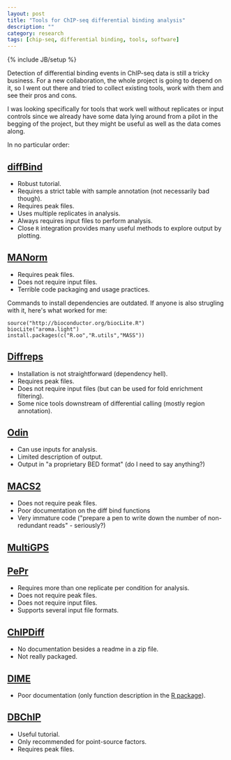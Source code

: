```yaml
---
layout: post
title: "Tools for ChIP-seq differential binding analysis"
description: ""
category: research
tags: [chip-seq, differential binding, tools, software]
---
```

{% include JB/setup %}

Detection of differential binding events in ChIP-seq data is still a tricky business. For a new collaboration, the whole project is going to depend on it, so I went out there and tried to collect existing tools, work with them and see their pros and cons.

I was looking specifically for tools that work well without replicates or input controls since we already have some data lying around from a pilot in the begging of the project, but they might be useful as well as the data comes along.

In no particular order:

## [diffBind](http://www.bioconductor.org/packages/release/bioc/html/DiffBind.html)
- Robust tutorial.
- Requires a strict table with sample annotation (not necessarily bad though).
- Requires peak files.
- Uses multiple replicates in analysis.
- Always requires input files to perform analysis.
- Close `R` integration provides many useful methods to explore output by plotting.

## [MANorm](http://bcb.dfci.harvard.edu/~gcyuan/MAnorm/MAnorm.htm)
- Requires peak files.
- Does not require input files.
- Terrible code packaging and usage practices.

Commands to install dependencies are outdated. If anyone is also strugling with it, here's what worked for me:

    source("http://bioconductor.org/biocLite.R")
    biocLite("aroma.light")
    install.packages(c("R.oo","R.utils","MASS"))

## [Diffreps](https://github.com/shenlab-sinai/diffreps)
- Installation is not straightforward (dependency hell).
- Requires peak files.
- Does not require input files (but can be used for fold enrichment filtering).
- Some nice tools downstream of differential calling (mostly region annotation).

## [Odin](http://www.regulatory-genomics.org/odin-2/basic-introduction/)
- Can use inputs for analysis.
- Limited description of output.
- Output in "a proprietary BED format" (do I need to say anything?)

## [MACS2](https://github.com/taoliu/MACS/wiki/Call-differential-binding-events)
- Does not require peak files.
- Poor documentation on the diff bind functions
- Very immature code ("prepare a pen to write down the number of non-redundant reads" - seriously?)

## [MultiGPS](mahonylab.org/software/multigps/)

## [PePr](https://github.com/troublezhang/PePr)
- Requires more than one replicate per condition for analysis.
- Does not require peak files.
- Does not require input files.
- Supports several input file formats.

## [ChIPDiff](http://cmb.gis.a-star.edu.sg/ChIPSeq/paperChIPDiff.htm)
- No documentation besides a readme in a zip file.
- Not really packaged.

## [DIME](http://www.stat.osu.edu/~statgen/SOFTWARE/DIME/)
- Poor documentation (only function description in the [R package](http://cran.r-project.org/web/packages/DIME/)).


## [DBChIP](http://pages.cs.wisc.edu/~kliang/DBChIP/)
- Useful tutorial.
- Only recommended for point-source factors.
- Requires peak files.
